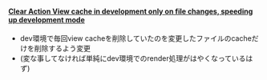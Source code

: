 #### [Clear Action View cache in development only on file changes, speeding up development mode](https://github.com/rails/rails/pull/35629)

* dev環境で毎回view cacheを削除していたのを変更したファイルのcacheだけを削除するよう変更
* (変な事してなければ単純にdev環境でのrender処理がはやくなっているはず)
